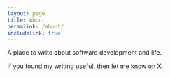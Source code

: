 ```yaml
---
layout: page
title: About
permalink: /about/
includelink: true
---
```


A place to write about software development and life.

If you found my writing useful, then let me know on X.
